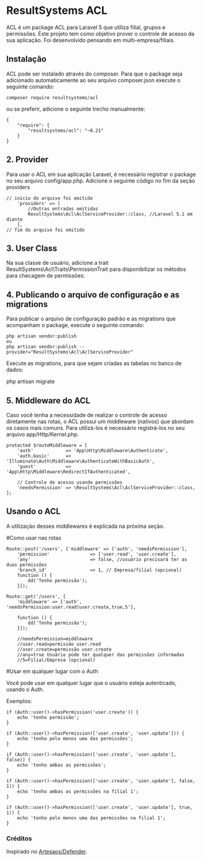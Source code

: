 # ResultSystems ACL

ACL é um package ACL para Laravel 5 que utiliza filial, grupos e permissões.
Este projeto tem como objetivo prover o controle de acesso da sua aplicação.
Foi desenvolvido pensando em multi-empresa/filiais.

## Instalação

ACL pode ser instalado através do composer. Para que o package seja adicionado automaticamente ao seu arquivo composer.json execute o seguinte comando:

```
composer require resultsystems/acl
```
ou se preferir, adicione o seguinte trecho manualmente:

```
{
    "require": {
        "resultsystems/acl": "~0.21"
    }
}
```

## 2. Provider

Para usar o ACL em sua aplicação Laravel, é necessário registrar o package no seu arquivo config/app.php. Adicione o seguinte código no fim da seção providers

```
// inicio do arquivo foi omitido
    'providers' => [
        //Outras entradas omitidas
        ResultSystems\Acl\AclServiceProvider::class, //Laravel 5.1 em diante
    ],
// fim do arquivo foi omitido
```

## 3. User Class

Na sua classe de usuário, adicione a trait ResultSystems\Acl\Traits\PermissionTrait para disponibilizar os métodos para checagem de permissões:

## 4. Publicando o arquivo de configuração e as migrations

Para publicar o arquivo de configuração padrão e as migrations que acompanham o package, execute o seguinte comando:

```
php artisan vendor:publish
ou
php artisan vendor:publish --provider="ResultSystems\Acl\AclServiceProvider"
```

Execute as migrations, para que sejam criadas as tabelas no banco de dados:

php artisan migrate

## 5. Middleware do ACL

Caso você tenha a necessidade de realizar o controle de acesso diretamente nas rotas, o ACL possui um middleware (nativos) que abordam os casos mais comuns. Para utilizá-los é necessário registrá-los no seu arquivo app/Http/Kernel.php.

```
protected $routeMiddleware = [
    'auth'            => 'App\Http\Middleware\Authenticate',
    'auth.basic'      => 'Illuminate\Auth\Middleware\AuthenticateWithBasicAuth',
    'guest'           => 'App\Http\Middleware\RedirectIfAuthenticated',

    // Controle de acesso usando permissões
    'needsPermission' => \ResultSystems\Acl\AclServiceProvider::class,
];
```

## Usando o ACL

A utilização desses middlewares é explicada na próxima seção.

#Como usar nas rotas
```
Route::post('/users', ['middleware' => ['auth', 'needsPermission'],
    'permission'               => ['user.read', 'user.create'],
    'any'                      => false, //usuário precisará ter as duas permissões
    'branch_id'                => 1, // Empresa/filial (opcional)
    function () {
        dd('Tenho permissão');
    }]);
```

```
Route::get('/users', [
    'middleware' => ['auth', 'needsPermission:user.read|user.create,true,5'],

    function () {
        dd('Tenho permissão');
    }]);

    //needsPermission=middleware
    //user.read=permissão user.read
    //user.create=permissão user.create
    //any=true Usuário pode ter qualquer das permissões informadas
    //5=Filial/Empresa (opcional)
```

#Usar em qualquer lugar com o Auth

Você pode usar em qualquer lugar que o usuário esteja autenticado, usando o Auth.

Exemplos:

```
if (Auth::user()->hasPermission('user.create')) {
    echo 'tenho permissão';
}

if (Auth::user()->hasPermission(['user.create', 'user.update'])) {
    echo 'tenho pelo menos uma das permissões';
}

if (Auth::user()->hasPermission(['user.create', 'user.update'], false)) {
    echo 'tenho ambas as permissões';
}

if (Auth::user()->hasPermission(['user.create', 'user.update'], false, 1)) {
    echo 'tenho ambas as permissões na filial 1';
}

if (Auth::user()->hasPermission(['user.create', 'user.update'], true, 1)) {
    echo 'tenho pelo menos uma das permissões na filial 1';
}
```

### Créditos

Inspirado no [Artesaos/Defender](https://github.com/artesaos/defender).
